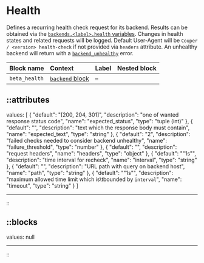 # Health

Defines a recurring health check request for its backend. Results can be obtained via the [`backends.<label>.health` variables](/configuration/variables#backends).
Changes in health states and related requests will be logged. Default User-Agent will be `Couper / <version> health-check` if not provided
via `headers` attribute. An unhealthy backend will return with a [`backend_unhealthy`](/configuration/error-handling#api-error-types) error.

| Block name    | Context                           | Label | Nested block |
|:--------------|:----------------------------------|:------|:-------------|
| `beta_health` | [`backend` block](/configuration/block/backend) | –     |              |

::attributes
---
values: [
  {
    "default": "[200, 204, 301]",
    "description": "one of wanted response status code",
    "name": "expected_status",
    "type": "tuple (int)"
  },
  {
    "default": "",
    "description": "text which the response body must contain",
    "name": "expected_text",
    "type": "string"
  },
  {
    "default": "2",
    "description": "failed checks needed to consider backend unhealthy",
    "name": "failure_threshold",
    "type": "number"
  },
  {
    "default": "",
    "description": "request headers",
    "name": "headers",
    "type": "object"
  },
  {
    "default": "\"1s\"",
    "description": "time interval for recheck",
    "name": "interval",
    "type": "string"
  },
  {
    "default": "",
    "description": "URL path with query on backend host",
    "name": "path",
    "type": "string"
  },
  {
    "default": "\"1s\"",
    "description": "maximum allowed time limit which is\tbounded by `interval`",
    "name": "timeout",
    "type": "string"
  }
]

---
::

::blocks
---
values: null

---
::
